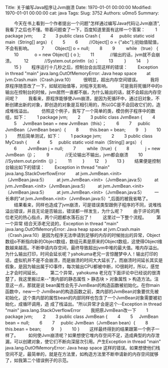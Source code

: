 Title: 关于编写Java程序让Jvm崩溃
Date: 1970-01-01 00:00:00
Modified: 1970-01-01 00:00:00
cat: java
Tags: 
Slug: 3752
Authors: u0mo5 
Summary: 

　　今天在书上看到一个作者提出一个问题"怎样通过编写Java代码让Jvm崩溃",我看了之后也不懂。带着问题查了一下，百度知道里面有这样一个答案：
　　1 package jvm;
　　2
　　3 public class Crash {
　　4     public static void main（String[] args） {
　　5
　　6         //Object[] o = {"abc"};初始值赋值，不会有影响。
　　7         Object[] o = null;
　　8
　　9         while （true） {
　　10             o = new Object[] { o };
　　11             //输出的话，jvm就不会崩溃。
　　12             //System.out.println（o）；
　　13         }
　　14     }
　　15 }
　　程序运行十几秒之后，控制台会出现这样的错误：
　　Exception in thread "main" java.lang.OutOfMemoryError: Java heap space
　　at jvm.Crash.main（Crash.java:10）
　　很明显，超出内存空间错误。
　　我将原程序随意改了一下，如赋初始值等，对程序无影响。
　　可是我将死循环中的o输出在控制台的时候，jvm居然一直都不崩，为什么输出的话，就不会超出内存空间呢？
　　我看来，原程序能够使Jvm崩溃，是因为死循环中，通过旧对象，不断创建出新的对象，即创造的对象是互相引用的，所以GC是不会回收它们的，造成堆栈溢出。
　　仿照这个例子，我写了一个简单的类，模仿例子程序中的数组，如下：
　　1 package jvm;
　　2
　　3 public class JvmBean {
　　4
　　5     JvmBean bean = new JvmBean（this）；
　　6
　　7     public JvmBean（JvmBean bean）{
　　8         this.bean = bean;
　　9     }
　　10 }
　　然后简单测试，如下：
　　1 package jvm;
　　2
　　3 public class MyCrash {
　　4
　　5     public static void main（String[] args） {
　　6         JvmBean j = null;
　　7         while（true）{
　　8             j = new JvmBean（j）；
　　9             //无论输出不输出，jvm都会崩溃
　　10             //System.out.println（j）；
　　11         }
　　12     }
　　13 }
　　结果便是控制台输出如下的错误：
　　Exception in thread "main" java.lang.StackOverflowError
　　at jvm.JvmBean.&lt;init&gt;（JvmBean.java:5）
　　at jvm.JvmBean.&lt;init&gt;（JvmBean.java:5）
　　at jvm.JvmBean.&lt;init&gt;（JvmBean.java:5）
　　at jvm.JvmBean.&lt;init&gt;（JvmBean.java:5）
　　at jvm.JvmBean.&lt;init&gt;（JvmBean.java:5）
　　一长串的"at jvm.JvmBean.&lt;init&gt;（JvmBean.java:5）",后面的被我省略了。
　　结果看来，同样也造成了jvm崩溃，可是错误类型跟例子程序的不同，说堆栈溢出错误，并且无论是否输出，错误都一样发生，为什么呢？
　　由于评论的两位老兄的热心指点，两个问题都水落石出了！
　　这里过一下整个流程。
　　第一个异常 结合天添老兄说的，Exception in thread "main" java.lang.OutOfMemoryError: Java heap space at jvm.Crash.main（Crash.java:10）是因为程序无法申请到足够的内存的时候抛出的异常，Object数组o不断指向新的Object数组，数组元素是原来的Object数组，这使得Object维数越来越高。不断申请内存空间，最终导致超出jvm中堆的最大值。堆内存溢出。为什么输出打印，时间会延长呢？yahokuma老兄一言惊醒梦中人！输出打印的话，虚拟机并不是不会崩溃，而是崩溃的时间大大延长了。而崩溃时间延长其实是假象，是因为输出属于IO事件，每次输出CPU都被中断，IO很耗时，所以，感觉上才会时间延长。
　　第二个异常，yahokuma 老兄在下面评论中已经说的很清楚了，我这里搬过来--"类内部的静态属性 &gt; 静态块 &gt; 对象属性 &gt; 构造方法。注意这一点，那就是说 bean属性会先于JvmBean的构造函数被初始化。在你main函数中，new一个 JvmBean的构造函数之前，类内部的JvmBean对象要优先被初始化，这个类内部的属性bean的内部同样也包含了一个JvmBean对象需要被初始化，成循环调用，造 成了栈溢出。"所以异常才会是这个--Exception in thread "main" java.lang.StackOverflowError
　　我把原JvmBean改一下
　　1 package jvm;
　　2
　　3 public class JvmBean {
　　4
　　5     JvmBean bean = null;
　　6
　　7     public JvmBean（JvmBean bean）{
　　8         this.bean = bean;
　　9     }
　　10 }
　　这样最终得到的结果跟第一个例子一样了。
　　如何使Jvm崩溃呢？如果想使它堆内存空间不足，造成典型的内存泄漏，可以创建对象，使它们不断向深层次引用。产生Exception in thread "main" java.lang.OutOfMemoryError: Java heap space 这样的错误。如果想使他们栈空间不足，最简单的，就是在方法里，如构造方法里不断申请新的内存空间就够了，如我第二个错误例子的示范。
